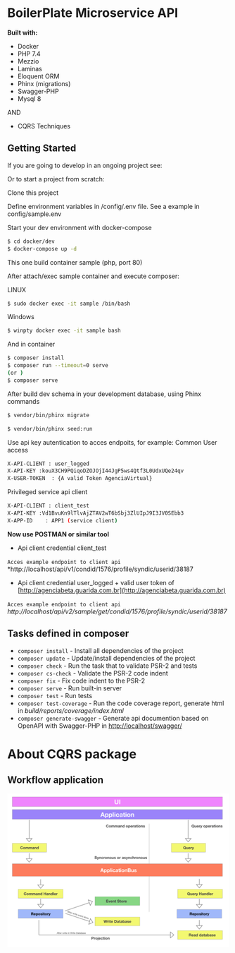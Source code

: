 # BoilerPlate Microservice  API

**Built with:**
- Docker
- PHP 7.4
- Mezzio
- Laminas
- Eloquent ORM
- Phinx (migrations)
- Swagger-PHP
- Mysql 8

AND

- CQRS Techniques


## Getting Started


If you are going to develop in an ongoing project see:


Or to start a project from scratch:

Clone this project

Define environment variables in /config/.env file. See a example in config/sample.env

Start your dev environment with docker-compose

```bash
$ cd docker/dev
$ docker-compose up -d
```

This one build container sample (php, port 80) 

After attach/exec sample container and execute composer:

LINUX

```bash
$ sudo docker exec -it sample /bin/bash
```

Windows

```bash
$ winpty docker exec -it sample bash
```

And in container

```bash
$ composer install
$ composer run --timeout=0 serve 
(or )
$ composer serve
```

After build dev schema in your development database, using Phinx commands

```bash
$ vendor/bin/phinx migrate
```

```bash
$ vendor/bin/phinx seed:run
```
Use api key autentication to acces endpoits, for example:
Common User access

```bash
X-API-CLIENT : user_logged
X-API-KEY :kouX3CH9PQiqoDZOJOjI44JgP5ws4Qtf3L0UdxUQe24qv
X-USER-TOKEN  : {A valid Token AgenciaVirtual}
```
Privileged service api client

```bash
X-API-CLIENT : client_test
X-API-KEY :Vd1BvuKn9lTlvAjZTAV2wT6bSbj3ZlUIpJ9I3JV0SEbb3
X-APP-ID    : APP1 (service client)
```
**Now use POSTMAN or similar tool**

- Api client credential client_test

`Acces example endpoint to client api ` *http://localhost/api/v1/condid/1576/profile/syndic/userid/38187

- Api client credential user_logged + valid user token of [http://agenciabeta.guarida.com.br](http://agenciabeta.guarida.com.br)

`Acces example endpoint to client api` *http://localhost/api/v2/sample/get/condid/1576/profile/syndic/userid/38187*

## Tasks defined in composer

- `composer install` - Install all dependencies of the project
- `composer update` - Update/install dependencies of the project
- `composer check` - Run the task that to validate PSR-2 and tests
- `composer cs-check` - Validate the PSR-2 code indent
- `composer fix` - Fix code indent to the PSR-2
- `composer serve` - Run built-in server
- `composer test` - Run tests
- `composer test-coverage` - Run the code coverage report, generate html in *build/reports/coverage/index.html*
- `composer generate-swagger` - Generate api documention based on OpenAPI with Swagger-PHP in [http://localhost/swagger/](http://localhost/swagger/)


# About CQRS package
## Workflow application
<img src="cqrs-event-source.png"
     alt="Markdown Monster icon"
     style="float: left; margin-right: 10px;" />
